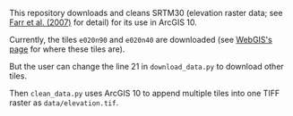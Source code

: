This repository downloads and cleans SRTM30 (elevation raster data; see [Farr et al. (2007)](http://doi.org/10.1029/2005RG000183) for detail) for its use in ArcGIS 10.

Currently, the tiles `e020n90` and `e020n40` are downloaded (see [WebGIS's page](http://www.webgis.com/srtm30.html) for where these tiles are).

But the user can change the line 21 in `download_data.py` to download other tiles.

Then `clean_data.py` uses ArcGIS 10 to append multiple tiles into one TIFF raster as `data/elevation.tif`.
